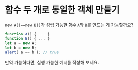 # 함수 두 개로 동일한 객체 만들기

`new A()==new B()`가 성립 가능한 함수 `A`와 `B`를 만드는 게 가능할까요?

```js no-beautify
function A() { ... }
function B() { ... }
let a = new A;
let b = new B;
alert( a == b ); // true
```

만약 가능하다면, 실행 가능한 예시를 작성해 보세요.
